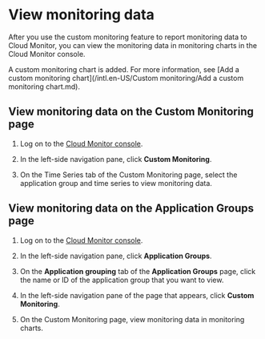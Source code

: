 # View monitoring data

After you use the custom monitoring feature to report monitoring data to Cloud Monitor, you can view the monitoring data in monitoring charts in the Cloud Monitor console.

A custom monitoring chart is added. For more information, see [Add a custom monitoring chart](/intl.en-US/Custom monitoring/Add a custom monitoring chart.md).

## View monitoring data on the Custom Monitoring page

1.  Log on to the [Cloud Monitor console](https://cms-intl.console.aliyun.com).

2.  In the left-side navigation pane, click **Custom Monitoring**.

3.  On the Time Series tab of the Custom Monitoring page, select the application group and time series to view monitoring data.


## View monitoring data on the Application Groups page

1.  Log on to the [Cloud Monitor console](https://cms-intl.console.aliyun.com).

2.  In the left-side navigation pane, click **Application Groups**.

3.  On the **Application grouping** tab of the **Application Groups** page, click the name or ID of the application group that you want to view.

4.  In the left-side navigation pane of the page that appears, click **Custom Monitoring**.

5.  On the Custom Monitoring page, view monitoring data in monitoring charts.


